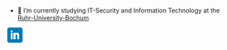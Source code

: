 ### 

- 🔭 I’m currently studying IT-Security and Information Technology at the [Ruhr-University-Bochum](https://informatik.rub.de/en/)



[![You can find me on](https://github.com/Kakashiiiiy/Kakashiiiiy/blob/main/Icon/linkedin.png)](https://www.linkedin.com/in/bmschlueter/)
<!-- Links to your social media accounts -->
[1]: https://www.linkedin.com/in/bmschlueter/

